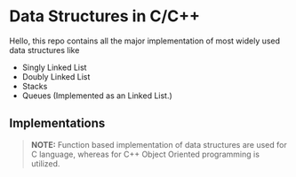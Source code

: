 # Data Structures in C/C++

Hello, this repo contains all the major implementation of most widely used data structures like

- Singly Linked List
- Doubly Linked List
- Stacks
- Queues (Implemented as an Linked List.)

## Implementations

> **NOTE:** Function based implementation of data structures are used for C language, whereas for C++ Object Oriented programming is utilized.
